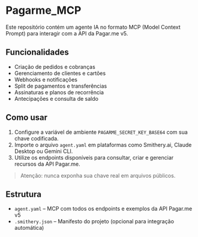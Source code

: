 # Pagarme_MCP

Este repositório contém um agente IA no formato MCP (Model Context Prompt) para interagir com a API da Pagar.me v5.

## Funcionalidades

- Criação de pedidos e cobranças
- Gerenciamento de clientes e cartões
- Webhooks e notificações
- Split de pagamentos e transferências
- Assinaturas e planos de recorrência
- Antecipações e consulta de saldo

## Como usar

1. Configure a variável de ambiente `PAGARME_SECRET_KEY_BASE64` com sua chave codificada.
2. Importe o arquivo `agent.yaml` em plataformas como Smithery.ai, Claude Desktop ou Gemini CLI.
3. Utilize os endpoints disponíveis para consultar, criar e gerenciar recursos da API Pagar.me.

> Atenção: nunca exponha sua chave real em arquivos públicos.

## Estrutura

- `agent.yaml` – MCP com todos os endpoints e exemplos da API Pagar.me v5
- `.smithery.json` – Manifesto do projeto (opcional para integração automática)
